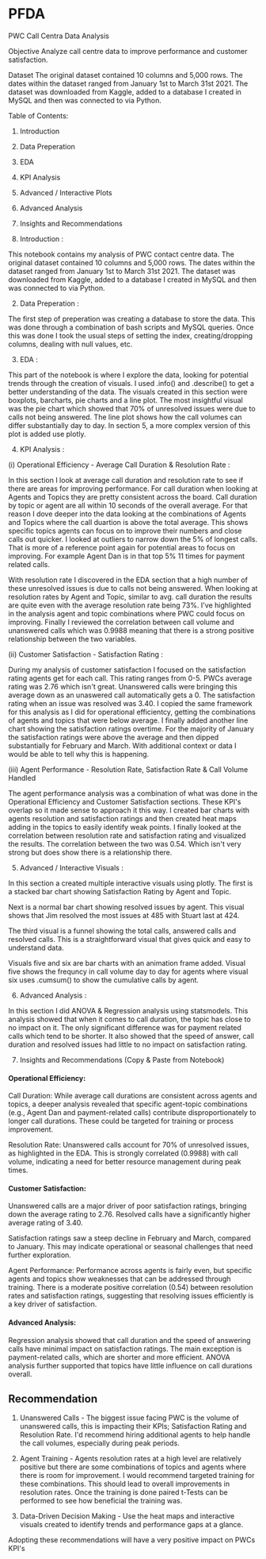 # PFDA

PWC Call Centra Data Analysis

Objective 
Analyze call centre data to improve performance and customer satisfaction.

Dataset 
The original dataset contained 10 columns and 5,000 rows. The dates within the dataset ranged from January 1st to March 31st 2021. The dataset was downloaded from Kaggle, added to a database I created in MySQL and then was connected to via Python.

Table of Contents:
1. Introduction
2. Data Preperation
3. EDA
4. KPI Analysis
5. Advanced / Interactive Plots
6. Advanced Analysis
7. Insights and Recommendations




1. Introduction : 

This notebook contains my analysis of PWC contact centre data. The original dataset contained 10 columns and 5,000 rows. The dates within the dataset ranged from January 1st to March 31st 2021. The dataset was downloaded from Kaggle, added to a database I created in MySQL and then was connected to via Python.

2. Data Preperation :

The first step of preperation was creating a database to store the data. This was done through a combination of bash scripts and MySQL queries. Once this was done I took the usual steps of setting the index, creating/dropping columns, dealing with null values, etc.

3. EDA :

This part of the notebook is where I explore the data, looking for potential trends through the creation of visuals. I used .info() and .describe() to get a better understanding of the data. The visuals created in this section were boxplots, barcharts, pie charts and a line plot. The most insightful visual was the pie chart which showed that 70% of unresolved issues were due to calls not being answered. The line plot shows how the call volumes can differ substantially day to day. In section 5, a more complex version of this plot is added use plotly.

4. KPI Analysis :

(i) Operational Efficiency - Average Call Duration & Resolution Rate :

In this section I look at average call duration and resolution rate to see if there are areas for improving performance. For call duration when looking at Agents and Topics they are pretty consistent across the board. Call duration by topic or agent are all within 10 seconds of the overall average. For that reason I dove deeper into the data looking at the combinations of Agents and Topics where the call duartion is above the total average. This shows specific topics agents can focus on to improve their numbers and close calls out quicker. I looked at outliers to narrow down the 5% of longest calls. That is more of a reference point again for potential areas to focus on improving. For example Agent Dan is in that top 5% 11 times for payment related calls.

With resolution rate I discovered in the EDA section that a high number of these unresolved issues is due to calls not being answered. When looking at resolution rates by Agent and Topic, similar to avg. call duration the results are quite even with the average resolution rate being 73%. I've highlighted in the analysis agent and topic combinations where PWC could focus on improving. Finally I reviewed the correlation between call volume and unanswered calls which was 0.9988 meaning that there is a strong positive relationship between the two variables.


(ii) Customer Satisfaction - Satisfaction Rating :

During my analysis of customer satisfaction I focused on the satisfaction rating agents get for each call. This rating ranges from 0-5. PWCs average rating was 2.76 which isn't great. Unanswered calls were bringing this average down as an unaswered call automatically gets a 0. The satisfaction rating when an issue was resolved was 3.40. I copied the same framework for this analysis as I did for operational efficientcy, getting the combinations of agents and topics that were below average. I finally added another line chart showing the satisfaction ratings overtime. For the majority of January the satisfaction ratings were above the average and then dipped substantially for February and March. With additional context or data I would be able to tell why this is happening. 

(iii) Agent Performance - Resolution Rate, Satisfaction Rate & Call Volume Handled

The agent performance analysis was a combination of what was done in the Operational Efficiency and Customer Satisfaction sections. These KPI's overlap so it made sense to approach it this way. I created bar charts with agents resolution and satisfaction ratings and then created heat maps adding in the topics to easily identify weak points. I finally looked at the correlation between resolution rate and satisfaction rating and visualized the results. The correlation between the two was 0.54. Which isn't very strong but does show there is a relationship there.


5. Advanced / Interactive Visuals : 

In this section a created multiple interactive visuals using plotly. The first is a stacked bar chart showing Satisfaction Rating by Agent and Topic. 

Next is a normal bar chart showing resolved issues by agent. This visual shows that Jim resolved the most issues at 485 with Stuart last at 424. 

The third visual is a funnel showing the total calls, answered calls and resolved calls. This is a straightforward visual that gives quick and easy to understand data. 

Visuals five and six are bar charts with an animation frame added. Visual five shows the frequncy in call volume day to day for agents where visual six uses .cumsum() to show the cumulative calls by agent.


6. Advanced Analysis : 

In this section I did ANOVA & Regression analysis using statsmodels. This analysis showed that when it comes to call duration, the topic has close to no impact on it. The only significant difference was for payment related calls which tend to be shorter. It also showed that the speed of answer, call duration and resolved issues had little to no impact on satisfaction rating.

7. Insights and Recommendations (Copy & Paste from Notebook)
#### Operational Efficiency:

Call Duration: While average call durations are consistent across agents and topics, a deeper analysis revealed that specific agent-topic combinations (e.g., Agent Dan and payment-related calls) contribute disproportionately to longer call durations. These could be targeted for training or process improvement.

Resolution Rate: Unanswered calls account for 70% of unresolved issues, as highlighted in the EDA. This is strongly correlated (0.9988) with call volume, indicating a need for better resource management during peak times.

#### Customer Satisfaction:
Unanswered calls are a major driver of poor satisfaction ratings, bringing down the average rating to 2.76. Resolved calls have a significantly higher average rating of 3.40.

Satisfaction ratings saw a steep decline in February and March, compared to January. This may indicate operational or seasonal challenges that need further exploration.

Agent Performance:
Performance across agents is fairly even, but specific agents and topics show weaknesses that can be addressed through training.
There is a moderate positive correlation (0.54) between resolution rates and satisfaction ratings, suggesting that resolving issues efficiently is a key driver of satisfaction.

#### Advanced Analysis:
Regression analysis showed that call duration and the speed of answering calls have minimal impact on satisfaction ratings. The main exception is payment-related calls, which are shorter and more efficient.
ANOVA analysis further supported that topics have little influence on call durations overall.

## Recommendation

1) Unanswered Calls - The biggest issue facing PWC is the volume of unanswered calls, this is impacting their KPIs; Satisfaction Rating and Resolution Rate. I'd recommend hiring additional agents to help handle the call volumes, especially during peak periods. 

2) Agent Training - Agents resolution rates at a high level are relatively positive but there are some combinations of topics and agents where there is room for improvement. I would recommend targeted training for these combinations. This should lead to overall improvements in resolution rates. Once the training is done paired t-Tests can be performed to see how beneficial the training was.

3) Data-Driven Decision Making - Use the heat maps and interactive visuals created to identify trends and performance gaps at a glance.

Adopting these recommendations will have a very positive impact on PWCs KPI's






